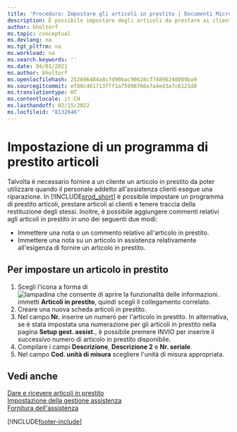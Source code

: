 ```yaml
---
title: 'Procedura: Impostare gli articoli in prestito | Documenti Microsoft'
description: È possibile impostare degli articoli da prestare ai clienti in sostituzione degli articoli che sono in assistenza.
author: bholtorf
ms.topic: conceptual
ms.devlang: na
ms.tgt_pltfrm: na
ms.workload: na
ms.search.keywords: ''
ms.date: 04/01/2021
ms.author: bholtorf
ms.openlocfilehash: 252696484a8c7d90bac90628cf74896240889ba9
ms.sourcegitcommit: ef80c461713fff1a75998766e7a4ed3a7c6121d0
ms.translationtype: HT
ms.contentlocale: it-CH
ms.lasthandoff: 02/15/2022
ms.locfileid: "8132646"
---
```

# <a name="set-up-a-loaner-program"></a>Impostazione di un programma di prestito articoli
Talvolta è necessario fornire a un cliente un articolo in prestito da poter utilizzare quando il personale addetto all'assistenza clienti esegue una riparazione. In [!INCLUDE[prod_short](includes/prod_short.md)] è possibile impostare un programma di prestito articoli, prestare articoli ai clienti e tenere traccia della restituzione degli stessi. Inoltre, è possibile aggiungere commenti relativi agli articoli in prestito in uno dei seguenti due modi:  
  
* Immettere una nota o un commento relativo all'articolo in prestito.  
* Immettere una nota su un articolo in assistenza relativamente all'esigenza di fornire un articolo in prestito.  

## <a name="to-set-up-a-loaner"></a>Per impostare un articolo in prestito  
1. Scegli l'icona a forma di ![lampadina che consente di aprire la funzionalità delle informazioni.](media/ui-search/search_small.png "Informazioni sull'operazione che si desidera eseguire") immetti **Articoli in prestito**, quindi scegli il collegamento correlato.  
2. Creare una nuova scheda articoli in prestito. 
3. Nel campo **Nr.** inserire un numero per l'articolo in prestito. In alternativa, se è stata impostata una numerazione per gli articoli in prestito nella pagina **Setup gest. assist.**, è possibile premere INVIO per inserire il successivo numero di articolo in prestito disponibile.  
4. Compilare i campi **Descrizione**, **Descrizione 2** e **Nr. seriale**.  
5. Nel campo **Cod. unità di misura** scegliere l'unità di misura appropriata.  
  
## <a name="see-also"></a>Vedi anche
[Dare e ricevere articoli in prestito](service-how-to-lend-receive-loaners.md)  
[Impostazione della gestione assistenza](service-setup-service.md)  
[Fornitura dell'assistenza](service-deliver-service.md)  



[!INCLUDE[footer-include](includes/footer-banner.md)]